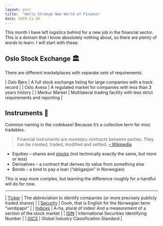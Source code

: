 ```yaml
---
layout: post
title:  "Hello Strange New World of Finance"
date: 2019-11-26
---
```


This month I have left logistics behind for a new job in the financial sector. This is a domain that I know absolutely nothing about, so there are plenty of words to learn. I will start with these:

## Oslo Stock Exchange 🏛

There are different marketplaces with separate sets of requirements.

| Oslo Børs | A full stock exchange listing for large companies with a track record |
| Oslo Axess | A regulated market for companies with less than 3 years history |
| Merkur Market | Multilateral trading facility with less strict requirements and reporting |

##  Instruments 🎻

Common naming in the codebase! Because it’s a collective term for misc tradables.

> Financial instruments are monetary contracts between parties. They can be created, traded, modified and settled. [– Wikipedia](https://en.wikipedia.org/wiki/Financial_instrument)

- Equities – shares and [stocks](https://en.wikipedia.org/wiki/Stock) (not technically exactly the same, but more or less)
- Derivatives – a contract that derives its value from something else
- Bonds – a bind to pay a loan (“obligasjon” in Norwegian)

This is way more complex, but learning the difference roughly for a handful will do for now.

---

| [Ticker](https://en.wikipedia.org/wiki/Ticker_symbol) | The abbreviation to identify companies (or more precisely publicly traded shares) |
| [Security](https://en.wikipedia.org/wiki/Security_(finance)) | Oooh, that is English for the Norwegian term “verdipapir” |
| [Indices](https://en.wikipedia.org/wiki/Stock_market_index) | A-ha, plural of index! And a measurement of a section of the stock market |
| [ISIN](https://en.wikipedia.org/wiki/International_Securities_Identification_Number) | International Securities Identifying Number |
| [GICS](https://en.wikipedia.org/wiki/Global_Industry_Classification_Standard) | Global Industry Classification Standard |
